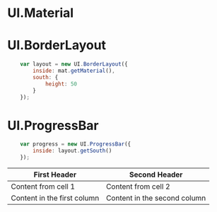 # UI.Material

# UI.BorderLayout
~~~javascript
	var layout = new UI.BorderLayout({
		inside: mat.getMaterial(),
		south: {
			height: 50
		}
	});
~~~

# UI.ProgressBar
~~~javascript
	var progress = new UI.ProgressBar({
		inside: layout.getSouth()
	});
~~~

First Header | Second Header
------------ | -------------
Content from cell 1 | Content from cell 2
Content in the first column | Content in the second column
